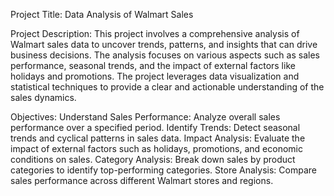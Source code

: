 
Project Title: Data Analysis of Walmart Sales 

Project Description:
This project involves a comprehensive analysis of Walmart sales data to uncover trends, patterns, and insights that can drive business decisions.
The analysis focuses on various aspects such as sales performance, seasonal trends, and the impact of external factors like holidays and promotions. 
The project leverages data visualization and statistical techniques to provide a clear and actionable understanding of the sales dynamics.

Objectives:
Understand Sales Performance: Analyze overall sales performance over a specified period.
Identify Trends: Detect seasonal trends and cyclical patterns in sales data.
Impact Analysis: Evaluate the impact of external factors such as holidays, promotions, and economic conditions on sales.
Category Analysis: Break down sales by product categories to identify top-performing categories.
Store Analysis: Compare sales performance across different Walmart stores and regions.
